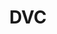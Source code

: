---
blog: https://dvc.org/blog/
codehost: https://github.com/https://github.com/iterative/dvc
linkedin: https://linkedin.com/company/iterative-ai
logohandle: dvc
sort: dvc
title: DVC
twitter: https://x.com/DVCorg
website: https://dvc.org/
youtube: https://youtube.com/channel/UC37rp97Go-xIX3aNFVHhXfQ
---